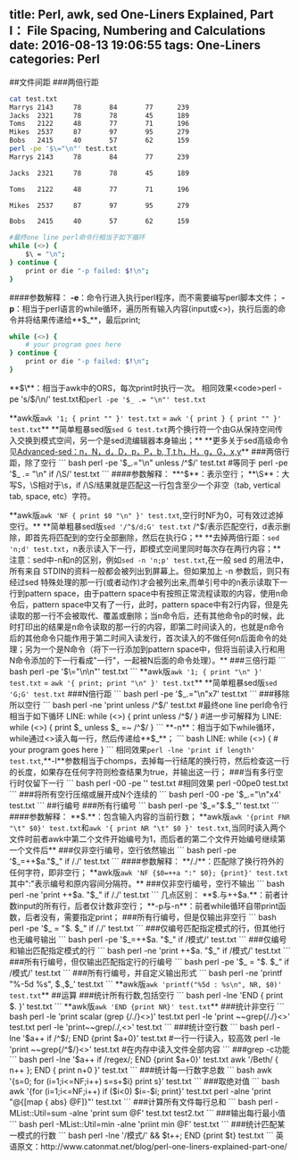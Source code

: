 title: Perl, awk, sed One-Liners Explained, Part I： File Spacing, Numbering and Calculations
date: 2016-08-13 19:06:55
tags: One-Liners
categories: Perl
---
##文件间距
###两倍行距
``` bash
cat test.txt
Marrys 2143     78       84       77      239
Jacks  2321     78       78       45      189
Toms   2122     48       77       71      196
Mikes  2537     87       97       95      279
Bobs   2415     40       57       62      159
perl -pe '$\="\n"' test.txt
Marrys 2143     78       84       77      239

Jacks  2321     78       78       45      189

Toms   2122     48       77       71      196

Mikes  2537     87       97       95      279

Bobs   2415     40       57       62      159

#最终one line perl命令行相当于如下循环
while (<>) {
    $\ = "\n";
} continue {
    print or die "-p failed: $!\n";
}
```
####<i class="fa fa-chrome" aria-hidden="true"></i>参数解释：
**-e**：命令行进入执行perl程序，而不需要编写perl脚本文件；
**-p**：相当于perl语言的while循环，遍历所有输入内容(input或<>)，执行后面的命令并将结果传递给**$_**，最后print;
``` bash
while (<>) {
    # your program goes here
} continue {
    print or die "-p failed: $!\n";
}
```
**$\**：相当于awk中的ORS，每次print时执行一次。
相同效果<code>perl -pe 's/$/\n/' test.txt</code>和<code>perl -pe '$_ .= "\n"' test.txt</code>
<p></p>
**<i class="fa fa-slideshare" aria-hidden="true"></i>awk版<code>awk '1; { print "" }' test.txt</code> = <code>awk '{ print } { print "" }' test.txt</code>**
**<i class="fa fa-sign-language" aria-hidden="true"></i>简单粗暴sed版<code>sed G test.txt</code>两个换行符一个由G从保持空间传入交换到模式空间，另一个是sed流编辑器本身输出；**
**更多关于sed高级命令见<a href="http://tiramisutes.github.io/2015/12/25/advanced-sed.html" target="_blank">Advanced-sed：n，N，d，D，p，P，b, T,t,h，H，g，G，x,y</a>**
###两倍行距，除了空行
``` bash
perl -pe '$_.="\n" unless /^$/' test.txt
#等同于
perl -pe '$_ .= "\n" if /\S/' test.txt
```
####<i class="fa fa-chrome" aria-hidden="true"></i>参数解释：
**^$**：表示空行；
**\S**：大写S，\S相对于\s，if /\S/结果就是匹配这一行包含至少一个非空（tab, vertical tab, space, etc）字符。
<p></p>
**<i class="fa fa-slideshare" aria-hidden="true"></i>awk版<code>awk 'NF { print $0 "\n" }' test.txt</code>,空行时NF为0，可有效过滤掉空行。**
**<i class="fa fa-sign-language" aria-hidden="true"></i>简单粗暴sed版<code>sed '/^$/d;G' test.txt</code>  /^$/表示匹配空行，d表示删除，即首先将匹配到的空行全部删除，然后在执行G；**
**去掉两倍行距：<code>sed 'n;d' test.txt</code>，n表示读入下一行，即模式空间里同时每次存在两行内容；**
注意：sed中-n和n的区别，例如<code>sed -n 'n;p' test.txt</code>,在一般 sed 的用法中，所有来自 STDIN的资料一般都会被列出到屏幕上。但如果加上 -n 参数后，则只有经过sed 特殊处理的那一行(或者动作)才会被列出来,而单引号中的n表示读取下一行到pattern space，由于pattern space中有按照正常流程读取的内容，使用n命令后，pattern space中又有了一行，此时，pattern space中有2行内容，但是先读取的那一行不会被取代、覆盖或删除；当n命令后，还有其他命令p的时候，此时打印出的结果是n命令读取的那一行的内容，即第二时间读入的，也就是n命令后的其他命令只能作用于第二时间入读发行，首次读入的不做任何n后面命令的处理；另为一个是N命令（将下一行添加到pattern space中，但将当前读入行和用N命令添加的下一行看成"一行"，一起被N后面的命令处理）。**
###三倍行距
``` bash
perl -pe '$\="\n\n"' test.txt
```
**<i class="fa fa-slideshare" aria-hidden="true"></i>awk版<code>awk '1; { print "\n" }' test.txt</code> = <code>awk '{ print; print "\n" }' test.txt</code>**
**<i class="fa fa-sign-language" aria-hidden="true"></i>简单粗暴sed版<code>sed 'G;G' test.txt</code>
###N倍行距
``` bash
perl -pe '$_.="\n"x7' test.txt
```
###移除所以空行
``` bash
perl -ne 'print unless /^$/' test.txt
#最终one line perl命令行相当于如下循环
LINE:
while (<>) {
    print unless /^$/
}
#进一步可解释为
LINE:
while (<>) {
    print $_ unless $_ =~ /^$/
}
```
**-n**：相当于如下while循环，while通过<>读入每一行，然后传递给**$_**；
``` bash
LINE:
while (<>) {
    # your program goes here
}
```
相同效果<code>perl -lne 'print if length' test.txt</code>,**-l**参数相当于chomps，去掉每一行结尾的换行符，然后检查这一行的长度，如果存在任何字符则检查结果为true，并输出这一行；
###当有多行空行时仅留下一行
``` bash
perl -00 -pe '' test.txt
#相同效果
perl -00pe0 test.txt
```
###将所有空行压缩或展开成N个连续的
``` bash
perl -00 -pe '$_.="\n"x4' test.txt
```
##行编号
###所有行编号
``` bash
perl -pe '$_="$.$_"' test.txt
```
####<i class="fa fa-chrome" aria-hidden="true"></i>参数解释：
**$.**：包含输入内容的当前行数；
**<i class="fa fa-slideshare" aria-hidden="true"></i>awk版<code>awk '{print FNR "\t" $0}' test.txt</code>和<code>awk '{ print NR "\t" $0 }' test.txt</code>,当同时读入两个文件时前者awk中第二个文件开始编号为1，而后者的第二个文件开始编号继续第一个文件后**
###仅非空行编号，空行依然输出
``` bash
perl -pe '$_=++$a."$_" if /./' test.txt
```
####<i class="fa fa-chrome" aria-hidden="true"></i>参数解释：
**/./**：匹配除了换行符外的任何字符，即非空行；
**<i class="fa fa-slideshare" aria-hidden="true"></i>awk版<code>awk 'NF {$0=++a ":" $0}; {print}' test.txt</code>其中":"表示编号和原内容间分隔符。**
###仅非空行编号，空行不输出
``` bash
perl -ne 'print ++$a. "$_" if /./' test.txt
```
<i class="fa fa-paperclip" aria-hidden="true"></i>几点区别：
**$.与++$a.**：前者计数input的所有行，后者仅计数非空行；
**-p与-n**：前者while循环自带print函数，后者没有，需要指定print；
###所有行编号，但是仅输出非空行
``` bash
perl -pe '$_ = "$. $_" if /./' test.txt
```
###仅编号匹配指定模式的行，但其他行也无编号输出
``` bash
perl -pe '$_=++$a. "$_" if /模式/' test.txt
```
###仅编号和输出匹配指定模式的行
``` bash
perl -ne 'print ++$a. "$_" if /模式/' test.txt
```
###所有行编号，但仅输出匹配指定行的行编号
``` bash
perl -pe '$_ = "$. $_" if /模式/' test.txt
```
###所有行编号，并自定义输出形式
``` bash
perl -ne 'printf "%-5d %s", $.,$_' test.txt
```
**<i class="fa fa-slideshare" aria-hidden="true"></i>awk版<code>awk 'printf("%5d : %s\n", NR, $0)' test.txt</code>**
##运算
###统计所有行数,包括空行
``` bash
perl -lne 'END { print $. }' test.txt
```
**<i class="fa fa-slideshare" aria-hidden="true"></i>awk版<code>awk 'END {print NR}' test.txt</code>**
###统计非空行
``` bash
perl -le 'print scalar (grep {/./}<>)' test.txt
perl -le 'print ~~grep{/./}<>' test.txt
perl -le 'print~~grep/./,<>' test.txt
```
###统计空行数
``` bash
perl -lne '$a++ if /^$/; END {print $a+0}' test.txt #一行一行读入，较高效
perl -le 'print ~~grep{/^$/}<>' test.txt  #在内存中读入文件全部内容
```
###grep -c功能
``` bash
perl -lne '$a++ if /regex/; END {print $a+0}' test.txt
awk '/Beth/ { n++ }; END { print n+0 }' test.txt
```
###统计每一行数字总数
``` bash
awk '{s=0; for (i=1;i<=NF;i++) s=s+$i} print s}' test.txt
```
###取绝对值
``` bash
awk '{for (i=1;i<=NF;i++) if ($i<0) $i=-$i; print}' test.txt
perl -alne 'print "@{[map { abs} @F]}"' test.txt
```
###计算所有文件每行总和
``` bash
perl -MList::Util=sum -alne 'print sum @F' test.txt test2.txt
```
###输出每行最小值
``` bash 
perl -MList::Util=min -alne 'priint min @F' test.txt
```
###统计匹配某一模式的行数
``` bash
perl -lne '/模式/' && $t++; END {print $t} test.txt
```
英语原文：http://www.catonmat.net/blog/perl-one-liners-explained-part-one/
